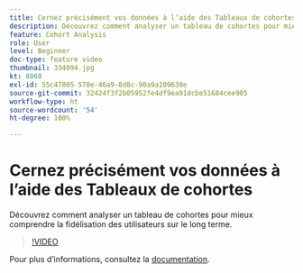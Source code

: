 ```yaml
---
title: Cernez précisément vos données à lʼaide des Tableaux de cohortes
description: Découvrez comment analyser un tableau de cohortes pour mieux comprendre la fidélisation des utilisateurs sur le long terme.
feature: Cohort Analysis
role: User
level: Beginner
doc-type: feature video
thumbnail: 334094.jpg
kt: 8060
exl-id: 55c47805-578e-46a9-8d8c-90a9a109630e
source-git-commit: 32424f3f2b05952fe4df9ea91dcbe51684cee905
workflow-type: ht
source-wordcount: '54'
ht-degree: 100%

---
```


# Cernez précisément vos données à lʼaide des Tableaux de cohortes

Découvrez comment analyser un tableau de cohortes pour mieux comprendre la fidélisation des utilisateurs sur le long terme.

>[!VIDEO](https://video.tv.adobe.com/v/334094/?quality=12&learn=on)

Pour plus dʼinformations, consultez la [documentation](https://experienceleague.adobe.com/docs/analytics/analyze/analysis-workspace/visualizations/cohort-table/cohort-analysis.html?lang=fr).

